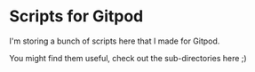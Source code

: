 # Scripts for Gitpod

I'm storing a bunch of scripts here that I made for Gitpod.

You might find them useful, check out the sub-directories here ;)
